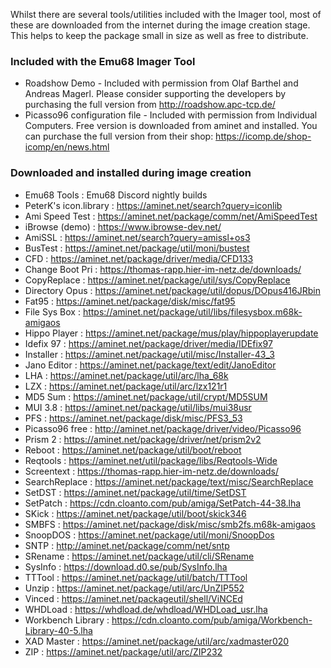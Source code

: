 Whilst there are several tools/utilities included with the Imager tool, most of these are downloaded from the internet during the image creation stage. This helps to keep the package small in size as well as free to distribute. 

### Included with the Emu68 Imager Tool

- Roadshow Demo - Included with permission from Olaf Barthel and Andreas Magerl. Please consider supporting the developers by purchasing the full version from http://roadshow.apc-tcp.de/
- Picasso96 configuration file - Included with permission from Individual Computers. Free version is downloaded from aminet and installed. You can purchase the full version from their shop: https://icomp.de/shop-icomp/en/news.html

### Downloaded and installed during image creation

- Emu68 Tools : Emu68 Discord nightly builds
- PeterK's icon.library : https://aminet.net/search?query=iconlib
- Ami Speed Test : https://aminet.net/package/comm/net/AmiSpeedTest
- iBrowse (demo) : https://www.ibrowse-dev.net/
- AmiSSL : https://aminet.net/search?query=amissl+os3
- BusTest : https://aminet.net/package/util/moni/bustest
- CFD : https://aminet.net/package/driver/media/CFD133
- Change Boot Pri : https://thomas-rapp.hier-im-netz.de/downloads/
- CopyReplace : https://aminet.net/package/util/sys/CopyReplace
- Directory Opus : https://aminet.net/package/util/dopus/DOpus416JRbin
- Fat95 : https://aminet.net/package/disk/misc/fat95
- File Sys Box : https://aminet.net/package/util/libs/filesysbox.m68k-amigaos
- Hippo Player : https://aminet.net/package/mus/play/hippoplayerupdate
- Idefix 97 : https://aminet.net/package/driver/media/IDEfix97
- Installer : https://aminet.net/package/util/misc/Installer-43_3
- Jano Editor : https://aminet.net/package/text/edit/JanoEditor
- LHA : https://aminet.net/package/util/arc/lha_68k
- LZX : https://aminet.net/package/util/arc/lzx121r1
- MD5 Sum : https://aminet.net/package/util/crypt/MD5SUM
- MUI 3.8 : https://aminet.net/package/util/libs/mui38usr
- PFS : https://aminet.net/package/disk/misc/PFS3_53
- Picasso96 free : http://aminet.net/package/driver/video/Picasso96
- Prism 2 : https://aminet.net/package/driver/net/prism2v2
- Reboot : https://aminet.net/package/util/boot/reboot
- Reqtools : https://aminet.net/util/package/libs/Reqtools-Wide
- Screentext : https://thomas-rapp.hier-im-netz.de/downloads/
- SearchReplace : https://aminet.net/package/text/misc/SearchReplace
- SetDST : https://aminet.net/package/util/time/SetDST
- SetPatch : https://cdn.cloanto.com/pub/amiga/SetPatch-44-38.lha
- SKick : https://aminet.net/package/util/boot/skick346
- SMBFS : https://aminet.net/package/disk/misc/smb2fs.m68k-amigaos
- SnoopDOS : https://aminet.net/package/util/moni/SnoopDos
- SNTP : http://aminet.net/package/comm/net/sntp
- SRename : https://aminet.net/package/util/cli/SRename
- SysInfo : https://download.d0.se/pub/SysInfo.lha
- TTTool : https://aminet.net/package/util/batch/TTTool
- Unzip : https://aminet.net/package/util/arc/UnZIP552
- Vinced : https://aminet.net/packageutil/shell/ViNCEd
- WHDLoad : https://whdload.de/whdload/WHDLoad_usr.lha
- Workbench Library : https://cdn.cloanto.com/pub/amiga/Workbench-Library-40-5.lha
- XAD Master : https://aminet.net/package/util/arc/xadmaster020
- ZIP : https://aminet.net/package/util/arc/ZIP232
